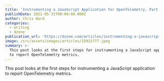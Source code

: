 ```yaml
---
title: 'Instrumenting a JavaScript Application for OpenTelemetry, Part 1- Setup'
publishDate: 2022-05-31T00:00:00.000Z
author: Chris Ward
categories:
  - writing
  - dzone
publication_url: 'https://dzone.com/articles/instrumenting-a-javascript-application-for-opentel'
image: /src/assets/images/articles/15922777.jpeg
summary: >-
  This post looks at the first steps for instrumenting a JavaScript application
  to report OpenTelemetry metrics.
---
```

This post looks at the first steps for instrumenting a JavaScript application to report OpenTelemetry metrics.
